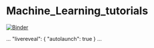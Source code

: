 # Machine_Learning_tutorials

[![Binder](https://mybinder.org/badge_logo.svg)](https://mybinder.org/v2/gh/Davidoreilly12/Machine_Learning_tutorials/HEAD)

...
"livereveal": {
        "autolaunch": true
        }
...

